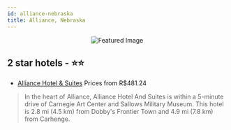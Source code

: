 ```yaml
---
id: alliance-nebraska
title: Alliance, Nebraska
---
```


<center><img src="https://i.travelapi.com/hotels/1000000/50000/42700/42622/26125cea_z.jpg" alt="Featured Image" /></center>


##  2 star hotels - ⭐️⭐️

-    [Alliance Hotel & Suites](https://us.hurb.com/hotels/alliance/alliance-hotel-suites-JNP-JP259176?cmp=18055) Prices from R$481.24
   > In the heart of Alliance, Alliance Hotel And Suites is within a 5-minute drive of Carnegie Art Center and Sallows Military Museum. This hotel is 2.8 mi (4.5 km) from Dobby's Frontier Town and 4.9 mi (7.8 km) from Carhenge.
